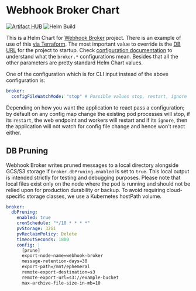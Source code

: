 # Webhook Broker Chart

[![Artifact HUB](https://img.shields.io/endpoint?url=https://artifacthub.io/badge/repository/imytech)](https://artifacthub.io/packages/search?repo=imytech) ![Helm Build](https://github.com/newscred/webhook-broker/workflows/Helm%20Build/badge.svg)

This is a Helm Chart for [Webhook Broker](https://github.com/newscred/webhook-broker) project. There is an example of use of this [via Terraform](https://github.com/imyousuf/terraform-aws-webhook-broker/blob/9e199c5c47d1f6c0f54d8becad453edc88c72e93/modules/w7b6/main.tf#L88). The most important value to override is the [DB URL](https://github.com/imyousuf/terraform-aws-webhook-broker/blob/9e199c5c47d1f6c0f54d8becad453edc88c72e93/modules/w7b6/conf/webhook-broker-values.yml#L2) for the project to startup. Check [configuration documentation](https://github.com/newscred/webhook-broker/tree/main/docs/configuration.md) to understand what the `broker.*` configurations mean. Besides that all the other parameters are pretty standard Helm Chart values.

One of the configuration which is for CLI input instead of the above configuration is:

```yaml
broker:
  configFileWatchMode: "stop" # Possible values stop, restart, ignore
```

Depending on how you want the application to react pass a configuration; by default on any config map change the existing pod processes will stop, if its `restart`, the web endpoint and workers will restart and if its `ignore`, then the application will not watch for config file change and hence won't react either.

## DB Pruning
Webhook Broker writes pruned messages to a local directory alongside GCS/S3 storage if `broker.dbPruning.enabled` is set to `true`. This local output is intended strictly for testing and debugging purposes. Please note that local files exist only on the node where the pod is running and should not be relied upon for production durability or backup. To avoid requiring cloud-specific storage classes, we use a Kubernetes hostPath volume.

```yaml
broker:
  dbPruning:
    enabled: true
    cronSchedule: "*/10 * * * *"
    pvStorage: 32Gi
    pvReclaimPolicy: Delete
    timeoutSeconds: 1800
    config: |
      [prune]
      export-node-name=webhook-broker
      message-retention-days=30
      export-path=/mnt/ephemeral
      remote-export-destination=s3
      remote-export-url=s3://example-bucket
      max-archive-file-size-in-mb=10
```

